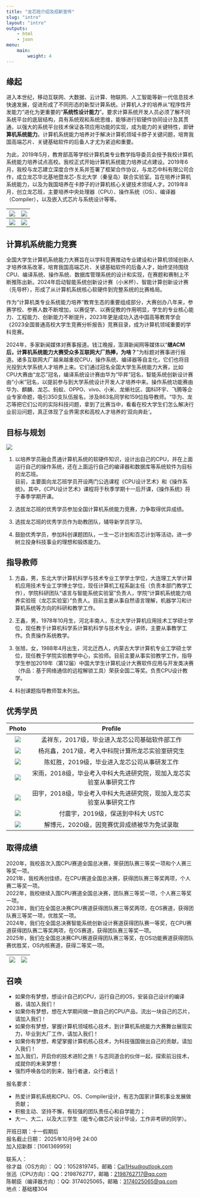 ```yaml
---
title: "龙芯班介绍及招新宣传"
slug: "intro"
layout: "intro"
outputs:
    - html
    - json
menu:
    main:
        weight: 4
---
```


## 缘起

进入本世纪，移动互联网、大数据、云计算、物联网、人工智能等新一代信息技术快速发展，促进形成了不同形态的新型计算系统。计算机人才的培养从“程序性开发能力”进化为更重要的“**系统性设计能力**”。要求计算系统开发人员必须了解不同系统平台的底层结构，具有系统观和系统思维，能够进行软硬件协同设计及其贯通，以强大的系统平台技术保证各项应用功能的实现，成为能力的关键特性，即**计算机系统能力**。计算机系统能力培养对于解决计算机领域卡脖子关键问题，培育我国高端芯片、关键基础软件的后备人才尤为紧迫和重要。

为此，2019年5月，教育部高等学校计算机类专业教学指导委员会授予我校计算机系统能力培养试点高校。我校正式开始计算机系统能力培养试点建设。2019年6月，我校与龙芯建立深度合作关系并签署了框架合作协议，与龙芯中科有限公司合作，成立龙芯华北基地暨龙芯-东北大学（秦皇岛）联合实验室。旨在培养计算机系统能力，以及为我国培养在卡脖子的计算机核心关键技术领域人才。2019年8月，创立龙芯班，主要培养中央处理器（CPU）、操作系统（OS）、编译器（Compiler），以及嵌入式芯片与系统设计等等。

| ![ ](assets/golden_board_1.png) | ![ ](assets/golden_board_2.png) |
|:-:|:-:|
| ![ ](assets/1st_class.png) | ![ ](assets/presentation.png) |

## 计算机系统能力竞赛

全国大学生计算机系统能力大赛旨在以学科竞赛推动专业建设和计算机领域创新人才培养体系改革，培育我国高端芯片、关键基础软件的后备人才，始终坚持围绕CPU、编译系统、操作系统、数据库管理系统的设计和实现，在赛题和赛制上不断推陈出新。2024年启动智能系统创新设计赛（小米杯）、智能计算创新设计赛（先导杯），形成了从计算机系统核心软硬件到完整系统的比赛格局。

作为“计算机类专业系统能力培养”教育生态的重要组成部分，大赛创办八年来，参赛学校、参赛人数不断增加，以赛促学、以赛促教的作用明显，学生的专业核心能力、工程能力、创新能力不断提升，2023年更是成功入选中国高等教育学会《2023全国普通高校大学生竞赛分析报告》竞赛目录，成为计算机领域重要的学科竞赛。

2024年，多家新闻媒体对赛事报道。钱江晚报，澎湃新闻网等媒体以“**继ACM后，计算机系统能力大赛受众多互联网大厂热捧，为啥？**”为标题对赛事进行报道。诸多互联网大厂越来越重视CPU，操作系统、编译器等自主化，它们也将目光投到大学系统人才培养上来。它们通过冠名全国大学生系统能力大赛，比如CPU大赛由“龙芯”冠名，编译系统设计赛由华为“毕昇”冠名，智能系统创新设计赛由“小米”冠名，以提前参与到大学系统设计开发人才培养中来。操作系统功能赛由华为、麒麟、龙芯、蚂蚁、OPPO、vivo、小米、龙蜥社区、国科环宇、飞腾等企业专家命题，吸引350支队伍报名，涉及863名同学和159位指导教师。“华为、龙芯等把它们公司的实际科技问题，拿到了比赛当中，看看在校大学生们怎么解决行业前沿问题，真正体现了业界需求和高校人才培养的‘双向奔赴’。

## 目标与规划

![ ](assets/goal.png)

1. 以培养学员融会贯通计算机系统的软硬件知识，设计出自己的CPU，并在上面运行自己的操作系统，还在上面运行自己的编译器和数据库等系统软件为目标的龙芯班。  
目前，主要面向龙芯班学员开设两门公选课程《CPU设计艺术》和《操作系统》。其中，《CPU设计艺术》课程将于秋季学期十一后开课，《操作系统》将于春季学期开课。

2. 选拔龙芯班的优秀学员参加全国计算机系统能力竞赛，力争取得优异成绩。

3. 选拔龙芯班的优秀学员作为助教团队，辅导新学员学习。

4. 鼓励优秀学员，参加科创课题团队，一生一芯计划和百芯计划等活动，进一步树立投身科技事业的理想和锻炼能力。

## 指导教师

1. 方淼，男，东北大学计算机科学与技术专业工学学士学位，大连理工大学计算机应用技术专业工学博士学位，现任计算机工程系副主任（负责本部门教学工作），学院科研团队“语言与智能系统实验室”负责人，学院“计算机系统能力培养实验班（龙芯实验室）”负责人。目前主要从事自然语言理解，机器学习和计算机系统等方向的科研和教学工作。

2. 王鑫，男，1978年10月生，河北丰南人，东北大学计算机应用技术工学硕士学位，现任教于计算机科学系计算机科学与技术专业，讲师，主要从事教学工作。负责操作系统教学。

3. 张旭，女，1988年4月出生，河北迁西人，内蒙古大学计算机专业工学硕士学位，现任教于学院实验教学中心，实验师。目前主要从事实验教学工作，指导学生参加2019年（第12届）中国大学生计算机设计大赛软件应用与开发类决赛（作品：基于网络通信的远程解锁工具）荣获全国二等奖。负责CPU设计教学。

4. 科创课题指导教师暂未列出。

## 优秀学员

| Photo | Profile |
|:-:|:-:|
| ![ ](assets/graduate/孟祥东.png) | 孟祥东，2017级，毕业进入龙芯公司基础软件部工作 |
| ![ ](assets/graduate/杨兆鑫.png) | 杨兆鑫，2017级，考入中科院计算所龙芯实验室研究生 |
| ![ ](assets/graduate/陈虹胜.png) | 陈虹胜，2019级，毕业进入龙芯公司从事研发工作 |
| ![ ](assets/graduate/宋雨.png) | 宋雨，2018级，毕业考入中科大先进研究院，现加入龙芯实验室从事研究工作 |
| ![ ](assets/graduate/田宇.png) | 田宇，2018级，毕业考入中科大先进研究院，现加入龙芯实验室从事研究工作 |
| ![ ](assets/graduate/付震宇.png) | 付震宇，2019级，保送到中科大 USTC |
| ![ ](assets/graduate/解博元.png) | 解博元，2020级，因竞赛优异成绩被华为免试录取 |

## 取得成绩

2020年，我校首次入围CPU赛道全国总决赛，荣获团队赛三等奖一项和个人赛三等奖一项。  
2021年，我校再创佳绩，在CPU赛道全国总决赛，获得团队赛三等奖两项，个人赛二等奖一项。  
2022年，我校继续入围CPU赛道全国总决赛，团队赛三等奖一项，个人赛三等奖一项。  
2023年，我们在全国总决赛CPU赛道获得团队赛三等奖两项，在OS赛道，获得团队赛三等奖一项，优胜奖一项。  
2024年，我们在全国总决赛智能系统创新设计赛道获得团队赛一等奖，在CPU赛道获得团队赛二等奖两项，在OS赛道，获得团队赛三等奖一项。  
2025年，我们在全国总决赛CPU赛道获得团队赛三等奖，在OS功能赛道获得团队赛优胜奖，OS内核赛道，获得二等奖一项。

| ![ ](assets/award_1.png) | ![ ](assets/award_2.png) |
|:-:|:-:|

## 召唤

- 如果你有梦想，想设计自己的CPU，运行自己的OS，安装自己设计的编译器，请加入我们！
- 如果你有梦想，想在大学期间做一款自己的CPU产品，流出一块自己的芯片，请加入我们！
- 如果你有梦想，掌握计算机领域核心技术，到计算机系统能力大赛舞台展现实力，毕业到大厂工作，请加入我们！
- 如果你有梦想，希望掌握计算机核心技术，为科技强国做出自己的贡献，请加入我们！
- 加入我们，开启你的技术进阶之旅！与志同道合的伙伴一起，探索前沿技术，成就你的未来梦想！
- 强烈呼唤各位的到来，独行者速，众行者远！

报名要求：

- 热爱计算机系统和CPU、OS、Compiler设计，有志为国家计算机事业发展做贡献；
- 积极主动、坚持不懈，有较强的团队责任心和自学能力；
- 大一、大二，以及大三学生（能专心做芯片设计毕设，工作非考研的同学）。
 
开班日期：十一假期后  
报名截止日期： 2025年10月9号 24:00  
加入招新群：[1061369959]  

联系人：  
徐才益（OS方向）： QQ：1052819745，邮箱：[Cai1Hsu@outlook.com](mailto:Cai1Hsu@outlook.com)  
张迅（CPU方向）：QQ：2198762717，邮箱：[2198762717@qq.com](mailto:2198762717@qq.com)  
陈朝臣（编译器方向）：QQ: 3174025065，邮箱：[3174025065@qq.com](mailto:3174025065@qq.com)  
地点：基础楼304  
